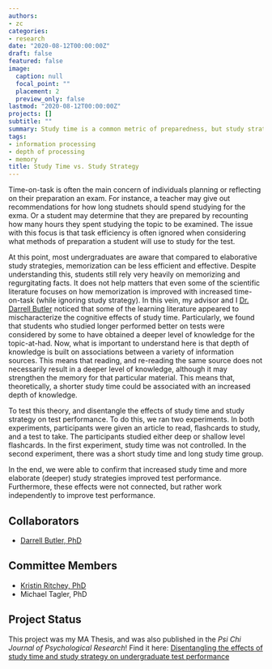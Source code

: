 ```yaml
---
authors:
- zc
categories:
- research
date: "2020-08-12T00:00:00Z"
draft: false
featured: false
image:
  caption: null
  focal_point: ""
  placement: 2
  preview_only: false
lastmod: "2020-08-12T00:00:00Z"
projects: []
subtitle: ""
summary: Study time is a common metric of preparedness, but study strategy is more important!
tags:
- information processing
- depth of processing
- memory
title: Study Time vs. Study Strategy
---
```


Time-on-task is often the main concern of individuals planning or reflecting on their preparation an exam. For instance, a teacher may give out recommendations for how long studnets should spend studying for the exma. Or a student may determine that they are prepared by recounting how many hours they spent studying the topic to be examined. The issue with this focus is that task efficiency is often ignored when considering what methods of preparation a student will use to study for the test. 

At this point, most undergraduates are aware that compared to elaborative study strategies, memorization can be less efficient and effective. Despite understanding this, students still rely very heavily on memorizing and regurgitating facts. It does not help matters that even some of the scientific literature focuses on how memorization is improved with increased time-on-task (while ignoring study strategy). In this vein, my advisor and I [Dr. Darrell Butler](/author/darrell-l.-butler-phd/) noticed that some of the learning literature appeared to mischaracterize the cognitive effects of study time. Particularly, we found that students who studied longer performed better on tests were considered by some to have obtained a deeper level of knowledge for the topic-at-had. Now, what is important to understand here is that depth of knowledge is built on associations between a variety of information sources. This means that reading, and re-reading the same source does not necessarily result in a deeper level of knowledge, although it may strengthen the memory for that particular material. This means that, theoretically, a shorter study time could be associated with an increased depth of knowledge.

To test this theory, and disentangle the effects of study time and study strategy on test performance. To do this, we ran two experiments. In both experiments, participants were given an article to read, flashcards to study, and a test to take. The participants studied either deep or shallow level flashcards. In the first experiment, study time was not controlled. In the second experiment, there was a short study time and long study time group.

In the end, we were able to confirm that increased study time and more elaborate (deeper) study strategies improved test performance. Furthermore, these effects were not connected, but rather work independently to improve test performance.

## Collaborators
* [Darrell Butler, PhD](/author/darrell-l.-butler-phd/)

## Committee Members
* [Kristin Ritchey, PhD](/author/kristin-a.-ritchey-phd/)
* Michael Tagler, PhD

## Project Status
This project was my MA Thesis, and was also published in the _Psi Chi Journal of Psychological Research_! Find it here: [Disentangling the effects of study time and study strategy on undergraduate test performance](https://web.a.ebscohost.com/abstract?direct=true&profile=ehost&scope=site&authtype=crawler&jrnl=21648204&AN=143756507&h=QUiEbLauZ2tm0SzlRuEAlim%2btkOYEMqVlrfeQeo4OW%2bePqzlC7vO58xkwm%2bPdBZONeSuhhkfpKVzjwcU7%2bFiRw%3d%3d&crl=c&resultNs=AdminWebAuth&resultLocal=ErrCrlNotAuth&crlhashurl=login.aspx%3fdirect%3dtrue%26profile%3dehost%26scope%3dsite%26authtype%3dcrawler%26jrnl%3d21648204%26AN%3d143756507)